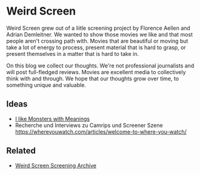 # Weird Screen
Weird Screen grew out of a liitle screening project by Florence Aellen and Adrian Demleitner. We wanted to show those movies we like and that  most people aren't crossing path with. Movies that are beautiful or moving but take a lot of energy to process, present material that is hard to grasp, or present themselves in a matter that is hard to take in.

On this blog we collect our thoughts. We're not professional journalists and will post full-fledged reviews. Movies are excellent media to collectively think with and through. We hope that our thoughts grow over time, to something unique and valuable.

## Ideas
- [I like Monsters with Meanings](o/weird-screen/2022-08-02%20I%20like%20Monsters%20with%20Meanings.md)
- Recherche und Interviews zu Camrips und Screener Szene
  https://whereyouwatch.com/articles/welcome-to-where-you-watch/

## Related
- [Weird Screen Screening Archive](o/weird-screen/Weird%20Screen%20Screening%20Archive.md)